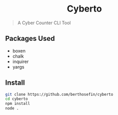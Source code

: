 <h1 align="center">
Cyberto
</h1>

> A Cyber Counter CLI Tool

## Packages Used

- boxen
- chalk
- inquirer
- yargs

## Install

```bash
git clone https://github.com/berthosefin/cyberto
cd cyberto
npm install
node .
```
